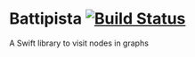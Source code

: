 # Battipista [![Build Status](https://travis-ci.org/marcoconti83/Battipista.svg?branch=master)](https://travis-ci.org/marcoconti83/Battipista)

A Swift library to visit nodes in graphs
